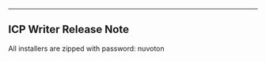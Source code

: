 -------------
ICP Writer Release Note
-------------


All installers are zipped with password: nuvoton